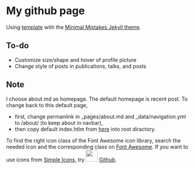 # My github page

Using [template](https://github.com/mmistakes/mm-github-pages-starter/) with the [Minimal Mistakes Jekyll theme](https://github.com/mmistakes/minimal-mistakes).


## To-do
* Customize size/shape and hover of profile picture
* Change style of posts in publications, talks, and posts


## Note
I choose about.md as homepage. The default homepage is recent post. To change back to this default page, 
* first, change permanlink in _pages/about.md and _data/navigation.yml to /about/ (to keep about in navbar),
* then copy default index.htlm from [here](https://github.com/mmistakes/minimal-mistakes) into root diractory.

To find the right icon class of the Font Awesome icon library, search the needed icon and the corresponding class on [Font Awesome](https://fontawesome.com/). If you want to use icons from [Simple Icons](https://simpleicons.org/), try <img height="32" width="32" src="https://cdn.jsdelivr.net/npm/simple-icons@v4/icons/github.svg" /> [Github](https://www.github.com).
